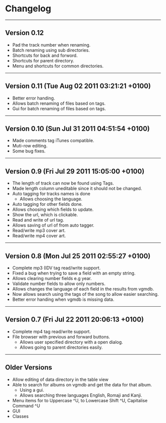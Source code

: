Changelog
=========

------------
Version 0.12
------------
* Pad the track number when renaming.
* Batch renaming using sub directories.
* Shortcuts for back and forword.
* Shortcuts for parent directory.
* Menu and shortcuts for common directories.

------------
Version 0.11 (Tue Aug 02 2011 03:21:21 +0100)
------------
* Better error handing. 
* Allows batch renaming of files based on tags.
* Gui for batch renaming of files based on tags.


------------
Version 0.10 (Sun Jul 31 2011 04:51:54 +0100)
------------
* Made comments tag iTunes compatible.
* Muti-row editing.
* Some bug fixes.

-----------
Version 0.9 (Fri Jul 29 2011 15:05:00 +0100)
-----------
* The length of track can now be found using Tags.
* Made length column uneditable since it should not be changed.
* Auto tagging for tracks names is done
  * Allows choosing the language.
* Auto tagging for other fields done.
* Allows choosing which fields to update.
* Show the url, which is clickable.
* Read and write of url tag.
* Allows saving of url of from auto tagger.
* Read/write mp3 cover art.
* Read/write mp4 cover art.

-----------
Version 0.8 (Mon Jul 25 2011 02:55:27 +0100)
-----------
* Complete mp3 (IDV tag read/write support.
* Fixed a bug when trying to save a field with an empty string.
* Allows clearing number fields e.g year.
* Validate number fields to allow only numbers. 
* Allows changes the language of each field in the results from vgmdb.
* Now allows search using the tags of the song to allow easier searching.
* Better error handing when vgmdb is missing data.

-----------
Version 0.7 (Fri Jul 22 2011 20:06:13 +0100)
-----------
* Complete mp4 tag read/write support.
* File browser with previous and forward buttons.
	* Allows user specified directory with a open dialog. 
	* Allows going to parent directories easily.  

--------------
Older Versions
--------------
* Allow editing of data directory in the table view
* Able to search for albums on vgmdb and get the data for that album.
	* Using a gui.
	* Allows searching three languages English, Romaji and Kanji.
* Menu items for to Uppercase ^U, to Lowercase Shift ^U, Capitalise Command ^U
* GUI
* Classes 
